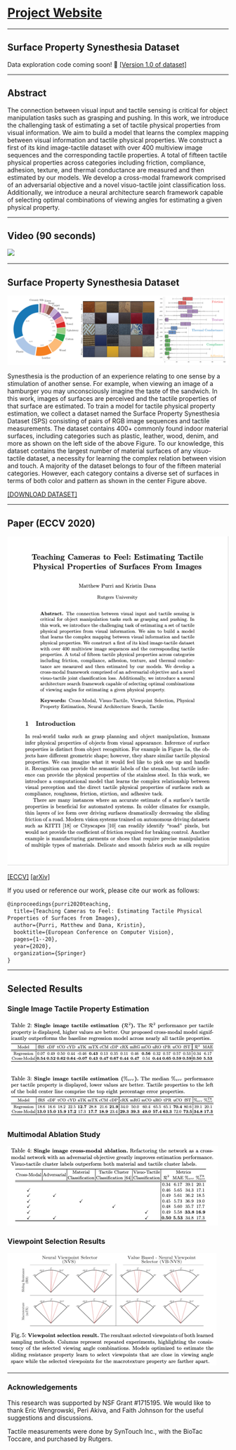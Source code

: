# <a href="https://matthewpurri.github.io/Teaching-Cameras-to-Feel/" >Project Website</a>

* * *
## Surface Property Synesthesia Dataset

Data exploration code coming soon! 🤞
<a href="https://drive.google.com/file/d/1cjrQo2S5RwP0wLOjvY4KNomGaQ8ohgwj/view?usp=sharing">[Version 1.0 of dataset]</a>



* * *

## Abstract
The connection between visual input and tactile sensing is critical for object manipulation tasks such as grasping and pushing.
In this work, we introduce the challenging task of estimating a set of tactile physical properties from visual information. We aim to build a model that learns the complex mapping between visual information and tactile physical properties. We construct a first of its kind image-tactile dataset with over 400 multiview image sequences and the corresponding tactile properties. A total of fifteen tactile physical properties across categories including friction, compliance, adhesion, texture, and thermal conductance are measured and then estimated by our models. We develop a cross-modal framework comprised of an adversarial objective and a novel visuo-tactile joint classification loss. Additionally, we introduce a neural architecture search framework capable of  selecting optimal combinations of viewing angles for estimating a given physical property.

* * *

## Video (90 seconds)

[![](http://img.youtube.com/vi/J532toKnly8/0.jpg)](http://www.youtube.com/watch?v=J532toKnly8 "")

* * *

## Surface Property Synesthesia Dataset

<img src="imgs/dataset_stats.png" class="center">

Synesthesia is the production of an experience relating to one sense by a stimulation of another sense. For example, when viewing an image of a hamburger you may unconsciously imagine the taste of the sandwich. In this work, images of surfaces are perceived and the tactile properties of that surface are estimated. To train a model for tactile physical property estimation, we collect a dataset named the Surface Property Synesthesia Dataset (SPS) consisting of pairs of RGB image sequences and tactile measurements. The dataset contains 400+ commonly found indoor material surfaces, including categories such as plastic, leather, wood, denim, and more as shown on the left side of the above Figure. To our knowledge, this dataset contains the largest number of material surfaces of any visuo-tactile dataset, a necessity for learning the complex relation between vision and touch. A majority of the dataset belongs to four of the fifteen material categories. However, each category contains a diverse set of surfaces in terms of both color and pattern as shown in the center Figure above.


<a href="https://drive.google.com/file/d/1cjrQo2S5RwP0wLOjvY4KNomGaQ8ohgwj/view">[DOWNLOAD DATASET]</a>

* * *

## Paper (ECCV 2020)
<img src="imgs/front-page.png" alt="Front page of research paper" class="center">

<a href="https://matthewpurri.github.io/Teaching-Cameras-to-Feel">[ECCV]</a>
<a href="https://arxiv.org/pdf/2004.14487.pdf">[arXiv]</a>

If you used or reference our work, please cite our work as follows:
```
@inproceedings{purri2020teaching,
  title={Teaching Cameras to Feel: Estimating Tactile Physical Properties of Surfaces from Images},
  author={Purri, Matthew and Dana, Kristin},
  booktitle={European Conference on Computer Vision},
  pages={1--20},
  year={2020},
  organization={Springer}
}
```

* * *

## Selected Results

### Single Image Tactile Property Estimation
<img src="imgs/single_image_results.png" class="center">

### Multimodal Ablation Study
<img src="imgs/ablation_study_result.png" class="center">

### Viewpoint Selection Results
<img src="imgs/viewpoint_selection_result.png" class="center">


* * *

### Acknowledgements
This research was supported by NSF Grant \#1715195. We would like to thank Eric Wengrowski, Peri Akiva, and Faith Johnson for the useful suggestions and discussions.

Tactile measurements were done by SynTouch Inc., with the BioTac Toccare, and purchased by Rutgers.
